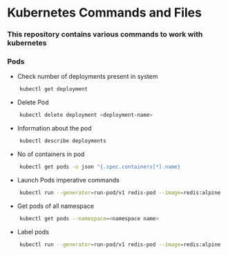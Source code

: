 # Kubernetes Commands and Files

### This repository contains various commands to work with kubernetes

### Pods

- Check number of deployments present in system

```sh
    kubectl get deployment
```
- Delete Pod

```sh
    kubectl delete deployment <deployment-name>
```
- Information about the pod
```sh
    kubectl describe deployments 
```
- No of containers in pod
```sh
    kubectl get pods -o json "{.spec.containers[*].name}
```
- Launch Pods imperative commands
```sh
    kubectl run --generator=run-pod/v1 redis-pod --image=redis:alpine
```
- Get pods of all namespace
```sh
    kubectl get pods --namespace=<namespace name>
```
- Label pods
```sh
    kubectl run --generator=run-pod/v1 redis-pod --image=redis:alpine  -l tier=db
```


